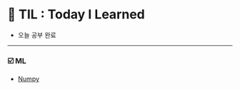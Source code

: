 # :scroll: TIL : Today I Learned
* 오늘 공부 완료

---
### :ballot_box_with_check: ML
* [Numpy](https://github.com/yongchoooon/TIL/tree/main/numpy)
